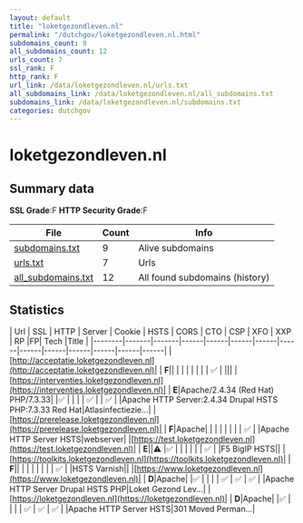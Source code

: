 ```yaml
---
layout: default
title: "loketgezondleven.nl"
permalink: "/dutchgov/loketgezondleven.nl.html"
subdomains_count: 9
all_subdomains_count: 12
urls_count: 7
ssl_rank: F
http_rank: F
url_link: /data/loketgezondleven.nl/urls.txt
all_subdomains_link: /data/loketgezondleven.nl/all_subdomains.txt
subdomains_link: /data/loketgezondleven.nl/subdomains.txt
categories: dutchgov
---
```



# loketgezondleven.nl
## Summary data


**SSL Grade**:F
**HTTP Security Grade**:F


| File       | Count | Info |
|------------|-------|------|
|[subdomains.txt](/data/loketgezondleven.nl/subdomains.txt)|9|Alive subdomains|
|[urls.txt](/data/loketgezondleven.nl/urls.txt)|7|Urls|
|[all_subdomains.txt](/data/loketgezondleven.nl/all_subdomains.txt)|12|All found subdomains (history)|


## Statistics


| Url | SSL | HTTP | Server | Cookie | HSTS | CORS | CTO | CSP | XFO | XXP | RP |FP| Tech |Title |
|--------|-------|-------|------|------|------|------|------|------|------|------|------|------|------|
|[http://acceptatie.loketgezondleven.nl](http://acceptatie.loketgezondleven.nl)| | **F**|| | | | | | | | :white_check_mark: | |||
|[https://interventies.loketgezondleven.nl](https://interventies.loketgezondleven.nl)| | **E**|Apache/2.4.34 (Red Hat) PHP/7.3.33| |:white_check_mark: | | | | :white_check_mark: | | :white_check_mark: | |Apache HTTP Server:2.4.34 Drupal HSTS PHP:7.3.33 Red Hat|Atlasinfectiezie...|
|[https://prerelease.loketgezondleven.nl](https://prerelease.loketgezondleven.nl)| | **F**|Apache| | | | | | | | :white_check_mark: | |Apache HTTP Server HSTS|webserver|
|[https://test.loketgezondleven.nl](https://test.loketgezondleven.nl)| | **E**||:warning: |:white_check_mark: | | | | | | :white_check_mark: | |F5 BigIP HSTS||
|[https://toolkits.loketgezondleven.nl](https://toolkits.loketgezondleven.nl)| | **F**|| | | | | | | | :white_check_mark: | |HSTS Varnish||
|[https://www.loketgezondleven.nl](https://www.loketgezondleven.nl)| | **D**|Apache| |:white_check_mark: | | | | :white_check_mark: | :white_check_mark: | :white_check_mark: | |Apache HTTP Server Drupal HSTS PHP|Loket Gezond Lev...|
|[https://loketgezondleven.nl](https://loketgezondleven.nl)| | **D**|Apache| |:white_check_mark: | | | | :white_check_mark: | :white_check_mark: | :white_check_mark: | |Apache HTTP Server HSTS|301 Moved Perman...|